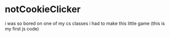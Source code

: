 # notCookieClicker
i was so bored on one of my cs classes i had to make this little game (this is my first js code)
